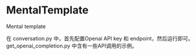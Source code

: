 # MentalTemplate
Mental template

在 conversation.py 中，首先配置Openai API key 和 endpoint，然后运行即可。get_openai_completion.py 中含有一些API调用的示例。